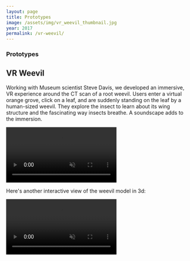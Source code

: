 ```yaml
---
layout: page
title: Prototypes
image: /assets/img/vr_weevil_thumbnail.jpg
year: 2017
permalink: /vr-weevil/
---
```


### Prototypes


## VR Weevil
Working with Museum scientist Steve Davis, we developed an immersive, VR experience around the CT scan of a root weevil. Users enter a virtual orange grove, click on a leaf, and are suddenly standing on the leaf by a human-sized weevil. They explore the insect to learn about its wing structure and the fascinating way insects breathe. A soundscape adds to the immersion.

<video src="/assets/video/vr_weevil.mp4" muted autoplay loop controls></video>

Here's another interactive view of the weevil model in 3d:

<video src="/assets/video/weevil_model.mp4" muted autoplay loop controls></video>
